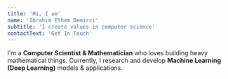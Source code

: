 ```yaml
---
title: 'Hi, I am'
name: 'Ibrahim Ethem Demirci'
subtitle: 'I create values in computer science'
contactText: 'Get In Touch'
---
```


I'm a **Computer Scientist & Mathematician** who loves building heavy mathematical things.
Currently, I research and develop **Machine Learning (Deep Learning)** models & applications.

